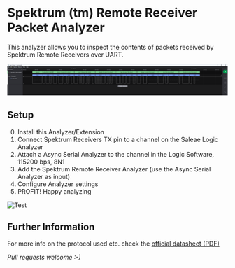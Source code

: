 # Spektrum (tm) Remote Receiver Packet Analyzer

This analyzer allows you to inspect the contents of packets received by Spektrum Remote Receivers over UART.

![](doc/parsed.png)

## Setup

0. Install this Analyzer/Extension
1. Connect Spektrum Receivers TX pin to a channel on the Saleae Logic Analyzer
2. Attach a Async Serial Analyzer to the channel in the Logic Software, 115200 bps, 8N1
3. Add the Spektrum Remote Receiver Analyzer (use the Async Serial Analyzer as input)
4. Configure Analyzer settings
5. PROFIT! Happy analyzing

![Test](doc/add_analyzer.gif)

## Further Information

For more info on the protocol used etc. check the [official datasheet (PDF)](https://www.spektrumrc.com/ProdInfo/Files/Remote%20Receiver%20Interfacing%20Rev%20A.pdf)

_Pull requests welcome :-)_
  
